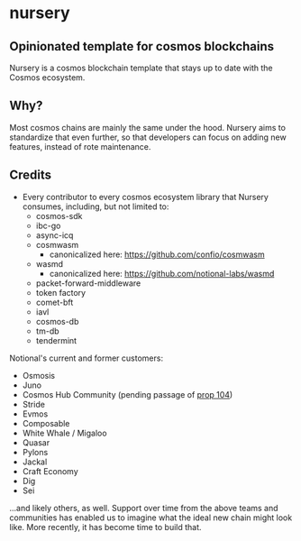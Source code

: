 # nursery

## Opinionated template for cosmos blockchains

Nursery is a cosmos blockchain template that stays up to date with the Cosmos ecosystem.  


## Why?

Most cosmos chains are mainly the same under the hood.  Nursery aims to standardize that even further, so that developers can focus on adding new features, instead of rote maintenance. 



## Credits

* Every contributor to every cosmos ecosystem library that Nursery consumes, including, but not limited to:
  * cosmos-sdk
  * ibc-go
  * async-icq
  * cosmwasm
    * canonicalized here: https://github.com/confio/cosmwasm
  * wasmd
    * canonicalized here: https://github.com/notional-labs/wasmd
  * packet-forward-middleware
  * token factory
  * comet-bft
  * iavl
  * cosmos-db
  * tm-db
  * tendermint


Notional's current and former customers:

  * Osmosis
  * Juno
  * Cosmos Hub Community (pending passage of [prop 104](https://www.mintscan.io/cosmos/proposals/104))
  * Stride
  * Evmos
  * Composable
  * White Whale / Migaloo
  * Quasar
  * Pylons
  * Jackal
  * Craft Economy
  * Dig
  * Sei
 
 ...and likely others, as well.  Support over time from the above teams and communities has enabled us to imagine what the ideal new chain might look like.  More recently, it has become time to build that.
  
